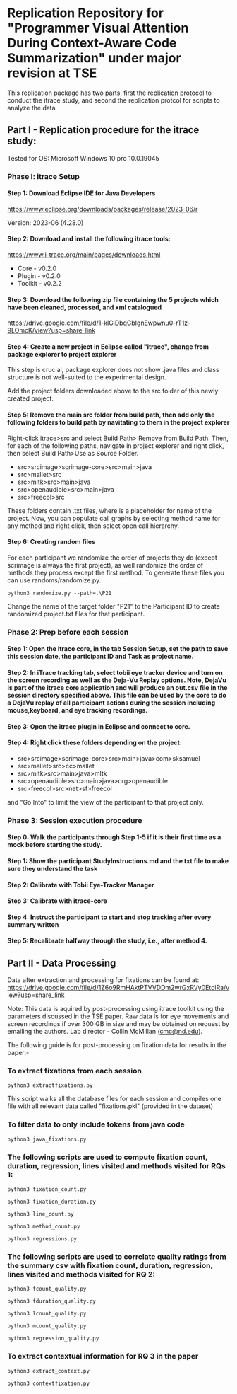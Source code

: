 # Replication Repository for "Programmer Visual Attention During Context-Aware Code Summarization" under major revision at TSE

This replication package has two parts, first the replication protocol to conduct the itrace study, and second the replication protcol for scripts to analyze the data

## Part I - Replication procedure for the itrace study:
Tested for OS: Microsoft Windows 10 pro 10.0.19045

### Phase I: itrace Setup
#### Step 1: Download Eclipse IDE for Java Developers

https://www.eclipse.org/downloads/packages/release/2023-06/r

Version: 2023-06 (4.28.0)

#### Step 2: Download and install the following itrace tools:
https://www.i-trace.org/main/pages/downloads.html

- Core - v0.2.0
- Plugin - v0.2.0 
- Toolkit - v0.2.2

#### Step 3: Download the following zip file containing the 5 projects which have been cleaned, processed, and xml catalogued

https://drive.google.com/file/d/1-klGiDbqCbIgnEwpwnu0-rT1z-9LOmcK/view?usp=share_link

#### Step 4: Create a new project in Eclipse called "itrace", change from package explorer to project explorer

This step is crucial, package explorer does not show .java files and class structure is not well-suited to the experimental design.

Add the project folders downloaded above to the src folder of this newly created project.

#### Step 5: Remove the main src folder from build path, then add only the following folders to build path by navitating to them in the project explorer

Right-click itrace>src and select Build Path> Remove from Build Path. Then, for each of the following paths, navigate in project explorer and right click, then select Build Path>Use as Source Folder.

- src>srcimage>scrimage-core>src>main>java
- src>mallet>src
- src>mltk>src>main>java
- src>openaudible>src>main>java
- src>freecol>src

These folders contain <project>.txt files, where <project> is a placeholder for name of the project. Now, you can populate call graphs by selecting method name for any method and right click, then select open call hierarchy.


#### Step 6: Creating random files

For each participant we randomize the order of projects they do (except scrimage is always the first project), as well randomize the order of methods they process except the first method. To generate these files you can use randoms/randomize.py. 

```
python3 randomize.py --path=.\P21
```

Change the name of the target folder "P21" to the Participant ID to create randomized project.txt files for that participant.

### Phase 2: Prep before each session

#### Step 1: Open the itrace core, in the tab Session Setup, set the path to save this session date, the participant ID and Task as project name.

#### Step 2: In iTrace tracking tab, select tobii eye tracker device and turn on the screen recording as well as the Deja-Vu Replay options. Note, DejaVu is part of the itrace core application and will produce an out.csv file in the session directory specified above. This file can be used by the core to do a DejaVu replay of all participant actions during the session including mouse,keyboard, and eye tracking recordings.

#### Step 3: Open the itrace plugin in Eclipse and connect to core.

#### Step 4: Right click these folders depending on the project:

- src>srcimage>scrimage-core>src>main>java>com>sksamuel
- src>mallet>src>cc>mallet
- src>mltk>src>main>java>mltk
- src>openaudible>src>main>java>org>openaudible
- src>freecol>src>net>sf>freecol

and "Go Into" to limit the view of the participant to that project only.

### Phase 3: Session execution procedure

#### Step 0: Walk the participants through Step 1-5 if it is their first time as a mock before starting the study.

#### Step 1: Show the participant StudyInstructions.md and the txt file to make sure they understand the task

#### Step 2: Calibrate with Tobii Eye-Tracker Manager

#### Step 3: Calibrate with itrace-core

#### Step 4: Instruct the participant to start and stop tracking after every summary written

#### Step 5: Recalibrate halfway through the study, i.e., after method 4.

## Part II - Data Processing

Data after extraction and processing for fixations can be found at:
https://drive.google.com/file/d/1Z6o9RmHAktPTVVDDm2wrGxRVy0EtolRa/view?usp=share_link

Note: This data is aquired by post-processing using itrace toolkit using the parameters discussed in the TSE paper. Raw data is for eye movements and screen recordings if over 300 GB in size and may be obtained on request by emailing the authors. Lab director - Collin McMillan (cmc@nd.edu).

The following guide is for post-processing on fixation data for results in the paper:-

### To extract fixations from each session
```
python3 extractfixations.py 
```
This script walks all the database files for each session and compiles one file with all relevant data called "fixations.pkl" (provided in the dataset)

### To filter data to only include tokens from java code

``` 
python3 java_fixations.py
```

### The following scripts are used to compute fixation count, duration, regression, lines visited and methods visited for RQs 1:

```
python3 fixation_count.py

python3 fixation_duration.py

python3 line_count.py

python3 method_count.py

python3 regressions.py

```

### The following scripts are used to correlate quality ratings from the summary csv with fixation count, duration, regression, lines visited and methods visited for RQ 2:

```
python3 fcount_quality.py

python3 fduration_quality.py

python3 lcount_quality.py

python3 mcount_quality.py

python3 regression_quality.py
```

### To extract contextual information for RQ 3 in the paper
```
python3 extract_context.py

python3 contextfixation.py
```
